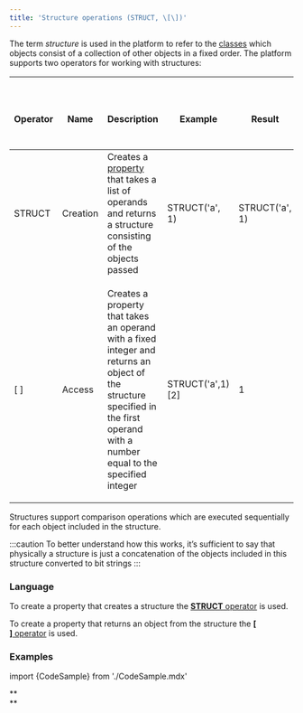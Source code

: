 ```yaml
---
title: 'Structure operations (STRUCT, \[\])'
---
```


The term *structure* is used in the platform to refer to the [classes](Classes.md) which objects consist of a collection of other objects in a fixed order. The platform supports two operators for working with structures:

|<div><br/><div><br/><div><br/>Operator<br/></div><br/></div><br/></div>|<div><br/><div><br/><div><br/>Name<br/></div><br/></div><br/></div>|<div><br/><div><br/><div><br/>Description<br/></div><br/></div><br/></div>|<div><br/><div><br/><div><br/>Example<br/></div><br/></div><br/></div>|<div><br/><div><br/><div><br/>Result<br/></div><br/></div><br/></div>|
|---|---|---|---|---|
|STRUCT|Creation|Creates a [property](Properties.md) that takes a list of operands and returns a structure consisting of the objects passed|STRUCT('a', 1)|STRUCT('a', 1)|
|[ ]|Access|<p>Creates a property that takes an operand with a fixed integer and returns an object of the structure specified in the first operand with a number equal to the specified integer</p>|STRUCT('a',1)[2]|1 |

Structures support comparison operations which are executed sequentially for each object included in the structure. 

:::caution
To better understand how this works, it’s sufficient to say that physically a structure is just a concatenation of the objects included in this structure converted to bit strings
:::

### Language

To create a property that creates a structure the [**STRUCT** operator](STRUCT_operator.md) is used.

To create a property that returns an object from the structure the [**\[ \]** operator](Operator.md) is used.

### Examples

import {CodeSample} from './CodeSample.mdx'

<CodeSample url="https://documentation.lsfusion.org/sample?file=OperatorPropertySample&block=struct"/>


<CodeSample url="https://documentation.lsfusion.org/sample?file=OperatorPropertySample&block=brackets"/>

**  
**
